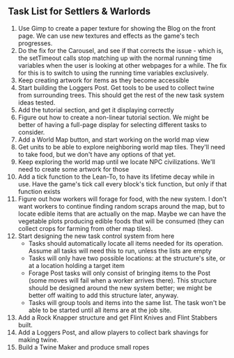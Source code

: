 ## Task List for Settlers & Warlords

1.  Use Gimp to create a paper texture for showing the Blog on the front page. We can use new textures and effects as the game's tech progresses.
2.  Do the fix for the Carousel, and see if that corrects the issue - which is, the setTimeout calls stop matching up with the normal running time variables when the user is looking at other webpages for a while. The fix for this is to switch to using the running time variables exclusively.
3.  Keep creating artwork for items as they become accessible
4.  Start building the Loggers Post. Get tools to be used to collect twine from surrounding trees. This should get the rest of the new task system ideas tested.
5.  Add the tutorial section, and get it displaying correctly
6.  Figure out how to create a non-linear tutorial section. We might be better of having a full-page display for selecting different tasks to
    consider.
7.  Add a World Map button, and start working on the world map view
8.  Get units to be able to explore neighboring world map tiles. They'll need to take food, but we don't have any options of that yet.
9.  Keep exploring the world map until we locate NPC civilizations. We'll need to create some artwork for those
10. Add a tick function to the Lean-To, to have its lifetime decay while in use. Have the game's tick call every block's tick function, but only if that function exists
11. Figure out how workers will forage for food, with the new system. I don't want workers to continue finding random scraps around the map, but to locate edible items that are actually on the map. Maybe we can have the vegetable plots producing edible foods that will be consumed (they can collect crops for farming from other map tiles).
12. Start designing the new task control system from here
    -   Tasks should automatically locate all items needed for its operation. Assume all tasks will need this to run, unless the lists are empty
    -   Tasks will only have two possible locations: at the structure's site, or at a location holding a target item
    -   Forage Post tasks will only consist of bringing items to the Post (some moves will fail when a worker arrives there). This structure should be designed around the new system better; we might be better off waiting to add this structure later, anyway.
    -   Tasks will group tools and items into the same list. The task won't be able to be started until all items are at the job site.
13. Add a Rock Knapper structure and get Flint Knives and Flint Stabbers built.
14. Add a Loggers Post, and allow players to collect bark shavings for making twine.
15. Build a Twine Maker and produce small ropes
